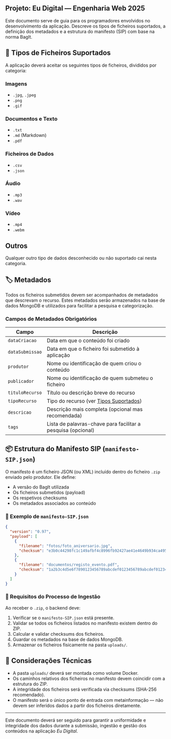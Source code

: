 ## Projeto: Eu Digital — Engenharia Web 2025

Este documento serve de guia para os programadores envolvidos no desenvolvimento da aplicação. Descreve os tipos de ficheiros suportados, a definição dos metadados e a estrutura do manifesto (SIP) com base na norma BagIt.

## 📁 Tipos de Ficheiros Suportados

A aplicação deverá aceitar os seguintes tipos de ficheiros, divididos por categoria:

### Imagens

- `.jpg`, `.jpeg`
- `.png`
- `.gif`

### Documentos e Texto

- `.txt`
- `.md` (Markdown)
- `.pdf`

### Ficheiros de Dados

- `.csv`
- `.json`

### Áudio

- `.mp3`
- `.wav`

### Vídeo

- `.mp4`
- `.webm`

## Outros

Qualquer outro tipo de dados desconhecido ou não suportado cai nesta categoria.

## 🏷️ Metadados

Todos os ficheiros submetidos devem ser acompanhados de metadados que descrevam o recurso. Estes metadados serão armazenados na base de dados MongoDB e utilizados para facilitar a pesquisa e categorização.

### Campos de Metadados Obrigatórios

| Campo           | Descrição                                                                   |
| --------------- | --------------------------------------------------------------------------- |
| `dataCriacao`   | Data em que o conteúdo foi criado                                           |
| `dataSubmissao` | Data em que o ficheiro foi submetido à aplicação                            |
| `produtor`      | Nome ou identificação de quem criou o conteúdo                              |
| `publicador`    | Nome ou identificação de quem submeteu o ficheiro                           |
| `tituloRecurso` | Título ou descrição breve do recurso                                        |
| `tipoRecurso`   | Tipo do recurso (ver [Tipos Suportados](#📁-tipos-de-ficheiros-suportados)) |
| `descricao`     | Descrição mais completa (opcional mas recomendada)                          |
| `tags`          | Lista de palavras-chave para facilitar a pesquisa (opcional)                |

## 📦 Estrutura do Manifesto SIP (`manifesto-SIP.json`)

O manifesto é um ficheiro JSON (ou XML) incluído dentro do ficheiro `.zip` enviado pelo produtor. Ele define:

- A versão do BagIt utilizada
- Os ficheiros submetidos (payload)
- Os respetivos checksums
- Os metadados associados ao conteúdo

### 📄 Exemplo de `manifesto-SIP.json`

```json
{
  "version": "0.97",
  "payload": [
    {
      "filename": "fotos/foto_aniversario.jpg",
      "checksum": "e3b0c44298fc1c149afbf4c8996fb92427ae41e4649b934ca495991b7852b855"
    },
    {
      "filename": "documentos/registo_evento.pdf",
      "checksum": "1a2b3c4d5e6f7890123456789abcdef0123456789abcdef0123456789abcdef"
    }
  ]
}
```

### 🧪 Requisitos do Processo de Ingestão

Ao receber o `.zip`, o backend deve:

1. Verificar se o `manifesto-SIP.json` está presente.
2. Validar se todos os ficheiros listados no manifesto existem dentro do ZIP.
3. Calcular e validar checksums dos ficheiros.
4. Guardar os metadados na base de dados MongoDB.
5. Armazenar os ficheiros fisicamente na pasta `uploads/`.

## 🧱 Considerações Técnicas

- A pasta `uploads/` deverá ser montada como volume Docker.
- Os caminhos relativos dos ficheiros no manifesto devem coincidir com a estrutura do ZIP.
- A integridade dos ficheiros será verificada via checksums (SHA-256 recomendado).
- O manifesto será o único ponto de entrada com metainformação — não devem ser inferidos dados a partir dos ficheiros diretamente.

---

Este documento deverá ser seguido para garantir a uniformidade e integridade dos dados durante a submissão, ingestão e gestão dos conteúdos na aplicação _Eu Digital_.
